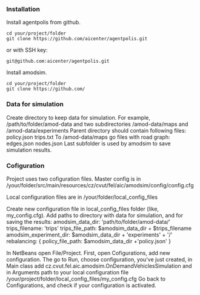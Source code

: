 ### Installation
Install agentpolis from github.
```commandline
cd your/project/folder
git clone https://github.com/aicenter/agentpolis.git
```
or with SSH key:
```commandline
git@github.com:aicenter/agentpolis.git
```
Install amodsim.

```commandline
cd your/project/folder
git clone https://github.com/
```

### Data for simulation
Create directory to keep data for simulation. For example, /path/to/folder/amod-data
and two subdirectories  /amod-data/maps and /amod-data/experiments
Parent directory should contain following files:
policy.json
trips.txt
To /amod-data/maps go files with road graph:
edges.json
nodes.json
Last subfolder is used by amodsim to save simulation results. 


### Cofiguration
Project uses two cofiguration files. Master config is in
/your/folder/src/main/resources/cz/cvut/fel/aic/amodsim/config/config.cfg

Local configuration files are in
/your/folder/local_config_files

Create new configuration file in local_config_files folder (like, my_config.cfg).
Add paths to directory with data for simulation, and for saving the results:
amodsim_data_dir: 'path/to/folder/amod-data/'
trips_filename: 'trips'
trips_file_path: $amodsim_data_dir + $trips_filename
amodsim_experiment_dir: $amodsim_data_dir + 'experiments'  + '/'
rebalancing:
{
    policy_file_path: $amodsim_data_dir +'policy.json'
}

In NetBeans open File/Project. First, open Cofigurations, add new configuration. The go to Run, choose configuration, you've just created, in Main class add
cz.cvut.fel.aic.amodsim.OnDemandVehiclesSimulation
and in Arguments path to your local configuration file
/your/project/folder/local_config_files/my_config.cfg
Go back to Configurations, and check if your configuration is activated.










